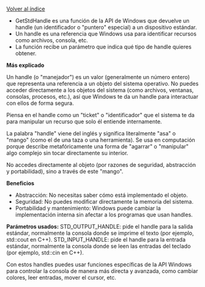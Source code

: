 [Volver al índice](../../../README.md)

- GetStdHandle es una función de la API de Windows que devuelve un handle (un identificador o "puntero" especial) a un dispositivo estándar.
- Un handle es una referencia que Windows usa para identificar recursos como archivos, consola, etc.
- La función recibe un parámetro que indica qué tipo de handle quieres obtener.

**Más explicado**

Un handle (o "manejador") es un valor (generalmente un número entero) que representa una referencia a un objeto del sistema operativo. No puedes acceder directamente a los objetos del sistema (como archivos, ventanas, consolas, procesos, etc.), así que Windows te da un handle para interactuar con ellos de forma segura.

Piensa en el handle como un "ticket" o "identificador" que el sistema te da para manipular un recurso que solo él entiende internamente.

La palabra "handle" viene del inglés y significa literalmente "asa" o "mango" (como el de una taza o una herramienta). Se usa en computación porque describe metafóricamente una forma de "agarrar" o "manipular" algo complejo sin tocar directamente su interior.

No accedes directamente al objeto (por razones de seguridad, abstracción y portabilidad), sino a través de este "mango".

**Beneficios**
- Abstracción: No necesitas saber cómo está implementado el objeto.
- Seguridad: No puedes modificar directamente la memoria del sistema.
- Portabilidad y mantenimiento: Windows puede cambiar la implementación interna sin afectar a los programas que usan handles.

**Parámetros usados:**
STD_OUTPUT_HANDLE: pide el handle para la salida estándar, normalmente la consola donde se imprime el texto (por ejemplo, std::cout en C++).
STD_INPUT_HANDLE: pide el handle para la entrada estándar, normalmente la consola donde se leen las entradas del teclado (por ejemplo, std::cin en C++).

Con estos handles puedes usar funciones específicas de la API Windows para controlar la consola de manera más directa y avanzada, como cambiar colores, leer entradas, mover el cursor, etc.